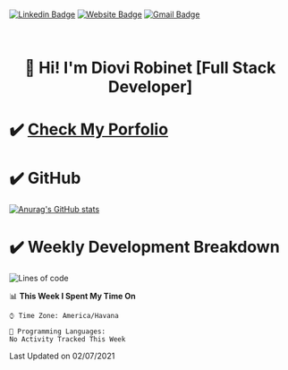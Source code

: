 ###   
  [![Linkedin Badge](https://img.shields.io/badge/-drobinet-blue?style=flat&logo=Linkedin&logoColor=white&link=https://www.linkedin.com/in/diovi-robinet-578782ab/)](https://www.linkedin.com/in/diovi-robinet-578782ab/) 
  [![Website Badge](https://img.shields.io/badge/Portfolio-47CCCC?style=flat&logo=Google-Chrome&logoColor=white&link=https://drobinetm.github.io/drobinetm-portfolio/)](https://drobinetm.github.io/drobinetm-portfolio/) 
  [![Gmail Badge](https://img.shields.io/badge/-drobinetm-c14438?style=flat&logo=Gmail&logoColor=white&link=mailto:drobinetmorales@gmail.com)](mailto:drobinetmorales@gmail.com)

</br>

<h1>
  <p align="center">
    👋 <b>Hi! I'm Diovi Robinet [Full Stack Developer]</b>
  </p>
</h1>

 <!-- Other data -->
 # ✔️ [Check My Porfolio](https://drobinetm.github.io/drobinetm-portfolio/)

# ✔️ GitHub

[![Anurag's GitHub stats](https://github-readme-stats.vercel.app/api?username=drobinetm&show_icons=true&theme=dark)](https://github.com/anuraghazra/github-readme-stats)

# ✔️ Weekly Development Breakdown
<!--START_SECTION:waka-->
![Lines of code](https://img.shields.io/badge/From%20Hello%20World%20I%27ve%20Written-159672%20lines%20of%20code-blue)

📊 **This Week I Spent My Time On** 

```text
⌚︎ Time Zone: America/Havana

💬 Programming Languages: 
No Activity Tracked This Week

```


 Last Updated on 02/07/2021
<!--END_SECTION:waka-->